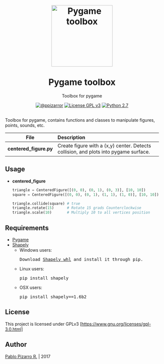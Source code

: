 <h1 align="center">
  <img alt="Pygame toolbox" src="https://res.ppizarror.com/other/python.png" width="200px" height="200px" />
  <br /><br />
  Pygame toolbox</h1>
<p align="center">Toolbox for pygame</p>
<div align="center"><a href="https://ppizarror.com"><img alt="@ppizarror" src="https://res.ppizarror.com/badges/author.svg" /></a>
<a href="https://www.gnu.org/licenses/"><img alt="License GPL v3" src="https://res.ppizarror.com/badges/licensegpl3.svg" /></a>
<a href="https://www.python.org/downloads/"><img alt="Python 2.7" src="https://res.ppizarror.com/badges/python27.svg" /></a>
</div><br />

Toolbox for pygame, contains functions and classes to manipulate figures, points, sounds, etc.

| File | Description |
| :-: | :-- |
| **centered_figure.py** | Create figure with a (x,y) center. Detects collision, and plots into pygame surface. |

## Usage

- **centered_figure**

    ```python
    triangle = CenteredFigure([(0, 0), (0, 1), (0, 3)], [10, 10])
    square = CenteredFigure([(0, 0), (0, 1), (1, 1), (1, 0)], [10, 10])

    triangle.collide(square) # true
    triangle.rotate(15)      # Rotate 15 grads Counterclockwise
    triangle.scale(10)       # Multiply 10 to all vertices position
    ```
    
## Requirements

<ul>
    <li>
    <a href="http://www.pygame.org/download.shtml">Pygame</a>
    </li>
    <li><a href="https://pypi.python.org/pypi/Shapely">Shapely</a>
    <ul>
    <li>Windows users: <pre>Download <a href="http://www.lfd.uci.edu/~gohlke/pythonlibs/#shapely">Shapely whl</a> and install it through pip.</pre>
    </li>
    <li>Linux users: <pre>pip install shapely</pre>
    <li>OSX users: <pre>pip install shapely==1.6b2</pre></li>
    </ul>
    </li>
</ul>

## License

This project is licensed under GPLv3 [https://www.gnu.org/licenses/gpl-3.0.html]


## Author
<a href="https://ppizarror.com" title="ppizarror">Pablo Pizarro R.</a> | 2017
